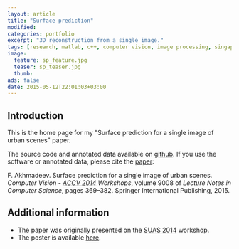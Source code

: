 ```yaml
---
layout: article
title: "Surface prediction"
modified:
categories: portfolio
excerpt: "3D reconstruction from a single image."
tags: [research, matlab, c++, computer vision, image processing, singapore, paper, source code, conference, poster, accv, accv 2014, suas, suas 2014]
image:
  feature: sp_feature.jpg
  teaser: sp_teaser.jpg
  thumb:
ads: false
date: 2015-05-12T22:01:03+03:00
---
```


## Introduction
This is the home page for my "Surface prediction for a single image of urban scenes" paper.

The source code and annotated data available on [github](https://github.com/foat/surface-prediction/). If you use the software or annotated data, please cite the [paper]:

F. Akhmadeev. Surface prediction for a single image of urban scenes. *Computer Vision - [ACCV 2014] Workshops*, volume 9008 of *Lecture Notes in Computer Science*, pages 369–382. Springer International Publishing, 2015.

## Additional information
* The paper was originally presented on the [SUAS 2014] workshop.
* The poster is available [here](/content/surface-prediction/poster.pdf).

[SUAS 2014]: http://www.cvc.uab.es/adas/suas2014/
[ACCV 2014]: http://www.accv2014.org

[Geometric context]: http://web.engr.illinois.edu/~dhoiem/projects/context/
[Geometric reasoning]: http://www.cs.cmu.edu/~dclee/projects/scene.html
[segmentation]: http://cs.brown.edu/~pff/segment/
[VP detection]: http://www-etud.iro.umontreal.ca/~tardifj/

[Delage et al. dataset]: http://web.hec.ca/pages/erick.delage/indoor3drecon/index.htm
[York Urban database]: http://www.elderlab.yorku.ca/YorkUrbanDB/

[paper]: http://dx.doi.org/10.1007/978-3-319-16628-5_27